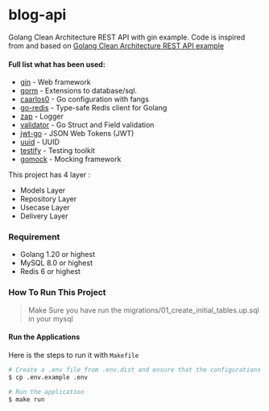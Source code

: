 # blog-api
Golang Clean Architecture REST API with gin example. Code is inspired from and based on [Golang Clean Architecture REST API example](https://github.com/AleksK1NG/blog-apiitecture-REST-API)

#### Full list what has been used:
* [gin](https://github.com/gin-gonic/gin) - Web framework
* [gorm](https://gorm.io/) - Extensions to database/sql.
* [caarlos0](https://github.com/caarlos0/env) - Go configuration with fangs
* [go-redis](https://github.com/go-redis/redis) - Type-safe Redis client for Golang
* [zap](https://github.com/uber-go/zap) - Logger
* [validator](https://github.com/go-playground/validator) - Go Struct and Field validation
* [jwt-go](https://github.com/golang-jwt/jwt) - JSON Web Tokens (JWT)
* [uuid](https://github.com/google/uuid) - UUID
* [testify](https://github.com/stretchr/testify) - Testing toolkit
* [gomock](https://github.com/golang/mock) - Mocking framework

This project has 4 layer :

- Models Layer
- Repository Layer
- Usecase Layer
- Delivery Layer

### Requirement
- Golang 1.20 or highest
- MySQL 8.0 or highest
- Redis 6 or highest 

### How To Run This Project

> Make Sure you have run the migrations/01_create_initial_tables.up.sql in your mysql

#### Run the Applications

Here is the steps to run it with `Makefile`


```bash
# Create a .env file from .env.dist and ensure that the configurations inside it are correct according to your environment settings
$ cp .env.example .env

# Run the application
$ make run
```